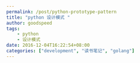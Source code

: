 ```yaml
---
permalink: /post/python-prototype-pattern
title: "python 设计模式 "
author: goodspeed
tags:
    - python
    - 设计模式
date: 2016-12-04T16:22:54+08:00
categories: ["development", "读书笔记", "golang"]
---
```




